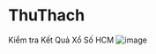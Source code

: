 # ThuThach
 Kiểm tra Kết Quả Xổ Số HCM
 ![image](https://user-images.githubusercontent.com/102539752/215461896-729c5d81-84a3-4b1c-9c73-0dc4b4bea132.png)

